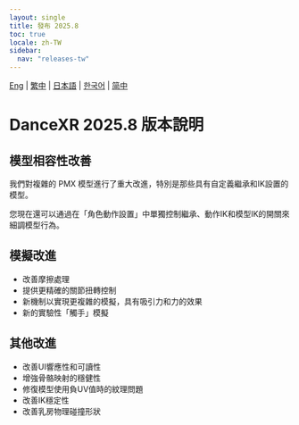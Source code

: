 ```yaml
---
layout: single
title: 發布 2025.8
toc: true
locale: zh-TW
sidebar:
  nav: "releases-tw"
---
```

[Eng](/dancexr/releases/2025.8) | [繁中](/tw/dancexr/releases/2025.8) | [日本語](/jp/dancexr/releases/2025.8) | [한국어](/kr/dancexr/releases/2025.8) | [简中](/zh/dancexr/releases/2025.8)

# DanceXR 2025.8 版本說明

## 模型相容性改善

我們對複雜的 PMX 模型進行了重大改進，特別是那些具有自定義繼承和IK設置的模型。

您現在還可以通過在「角色動作設置」中單獨控制繼承、動作IK和模型IK的開關來細調模型行為。

## 模擬改進

* 改善摩擦處理
* 提供更精確的關節扭轉控制
* 新機制以實現更複雜的模擬，具有吸引力和力的效果
* 新的實驗性「觸手」模擬

## 其他改進

* 改善UI響應性和可讀性
* 增強骨骼映射的穩健性
* 修復模型使用負UV值時的紋理問題
* 改善IK穩定性
* 改善乳房物理碰撞形狀
